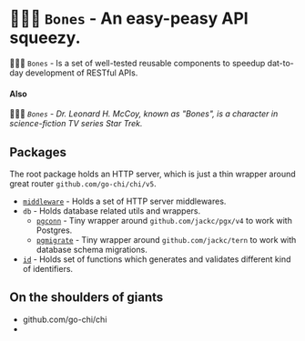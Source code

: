 # 👨🏻‍⚕️ `Bones` - An easy-peasy API squeezy.

👨🏻‍⚕️ `Bones` - Is a set of well-tested reusable components to speedup dat-to-day development of RESTful APIs.

#### Also

👨🏻‍⚕️ _`Bones` - Dr. Leonard H. McCoy, known as "Bones", is a character in science-fiction TV series Star Trek._

## Packages
The root package holds an HTTP server, which is just a thin wrapper around great router `github.com/go-chi/chi/v5`.

- [`middleware`](middleware/middleware.go) - Holds a set of HTTP server middlewares.
- `db` - Holds database related utils and wrappers.
    - [`pgconn`](db/pgconn/postgres.go) - Tiny wrapper around `github.com/jackc/pgx/v4` to work with Postgres.
    - [`pgmigrate`](db/pgmigrate/migrator.go) - Tiny wrapper around `github.com/jackc/tern` to work with database schema migrations.
- [`id`](id/id.go) - Holds set of functions which generates and validates different kind of identifiers.

## On the shoulders of giants
 - github.com/go-chi/chi
 - 